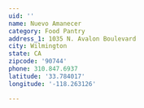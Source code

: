 ```yaml
---
uid: ''
name: Nuevo Amanecer
category: Food Pantry
address_1: 1035 N. Avalon Boulevard
city: Wilmington
state: CA
zipcode: '90744'
phone: 310.847.6937
latitude: '33.784017'
longitude: '-118.263126'

---
```

